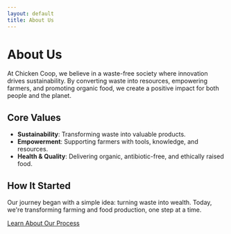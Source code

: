 ```yaml
---
layout: default
title: About Us
---
```


# About Us

At Chicken Coop, we believe in a waste-free society where innovation drives sustainability. By converting waste into resources, empowering farmers, and promoting organic food, we create a positive impact for both people and the planet.

## Core Values
- **Sustainability**: Transforming waste into valuable products.
- **Empowerment**: Supporting farmers with tools, knowledge, and resources.
- **Health & Quality**: Delivering organic, antibiotic-free, and ethically raised food.

## How It Started
Our journey began with a simple idea: turning waste into wealth. Today, we're transforming farming and food production, one step at a time.

[Learn About Our Process](our-process.html)
